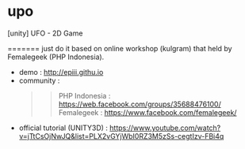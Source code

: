 # upo
[unity] UFO - 2D Game 

=======
just do it based on online workshop (kulgram) that held by Femalegeek (PHP Indonesia).       

- demo : http://epiii.githu.io
- community : 
  >>PHP Indonesia : https://web.facebook.com/groups/35688476100/
  >>Femalegeek : https://www.facebook.com/femalegeek/
- official tutorial (UNITY3D) : https://www.youtube.com/watch?v=jTtCsOjNwJQ&list=PLX2vGYjWbI0RZ3M5zSs-cegtIzv-FBi4q 
